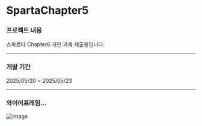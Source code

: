 # SpartaChapter5
### 프로젝트 내용
스파르타 Chapter6 개인 과제 제출용입니다.

---

### 개발 기간
2025/05/20 ~ 2025/05/23

---

### 와이어프레임...
![Image](https://github.com/user-attachments/assets/071999e3-f5c7-40d5-8a3f-7b8004f792ee)
